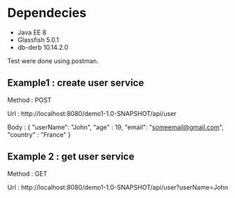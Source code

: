 # Dependecies

- Java EE 8
- Glassfish 5.0.1
- db-derb 10.14.2.0

Test were done using postman. 

## Example1 : create user service

Method : POST

Url : http://localhost:8080/demo1-1.0-SNAPSHOT/api/user

Body : {
    "userName": "John",
    "age" : 19,
    "email": "someemail@gmail.com",
    "country" : "France"
}

## Example 2 : get user service

Method : GET 

Url : http://localhost:8080/demo1-1.0-SNAPSHOT/api/user?userName=John

